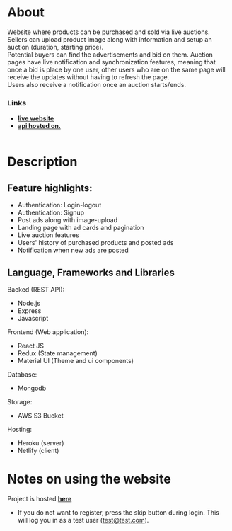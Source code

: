# About
Website where products can be purchased and sold via live auctions. \
Sellers can upload product image along with information and setup an auction (duration, starting price). \
Potential buyers can find the advertisements and bid on them. Auction pages have live notification and synchronization features, meaning that once a bid is place by one user, other users who are on the same page will receive the updates without having to refresh the page. \
Users also receive a notification once an auction starts/ends.

### Links
- <a href="https://live-auctions.netlify.app/"><strong>live website</strong></a>
- <a href="https://auction-api-xbhd.onrender.com/"><strong>api hosted on.</strong></a>
  <br>
  <br>

# Description
## Feature highlights:
- Authentication: Login-logout
- Authentication: Signup
- Post ads along with image-upload
- Landing page with ad cards and pagination
- Live auction features
- Users' history of purchased products and posted ads
- Notification when new ads are posted

## Language, Frameworks and Libraries
Backed (REST API):
- Node.js
- Express
- Javascript

Frontend (Web application):
- React JS
- Redux (State management)
- Material UI (Theme and ui components)

Database:
- Mongodb

Storage:
- AWS S3 Bucket

Hosting:
- Heroku (server)
- Netlify (client)



# Notes on using the website
Project is hosted <a href="https://live-auctions.netlify.app/"><strong>here</strong></a>
- If you do not want to register, press the skip button during login. This will log you in as a test user (test@test.com).
